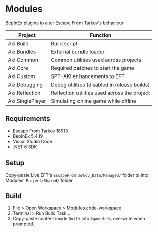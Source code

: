 # Modules

BepInEx plugins to alter Escape From Tarkov's behaviour

**Project**        | **Function**
------------------ | --------------------------------------------
Aki.Build          | Build script
Aki.Bundles        | External bundle loader
Aki.Common         | Common utilities used across projects
Aki.Core           | Required patches to start the game
Aki.Custom         | SPT-AKI enhancements to EFT
Aki.Debugging      | Debug utilities (disabled in release builds)
Aki.Reflection     | Reflection utilities used across the project
Aki.SinglePlayer   | Simulating online game while offline

## Requirements

- Escape From Tarkov 18913
- BepInEx 5.4.19
- Visual Studio Code
- .NET 6 SDK

## Setup

Copy-paste Live EFT's `EscapeFromTarkov_Data/Managed/` folder to into Modules' `Project/Shared/` folder

## Build

1. File > Open Workspace > Modules.code-workspace
2. Terminal > Run Build Task...
3. Copy-paste content inside `Build` into `%gamedir%`, overwrite when prompted.

